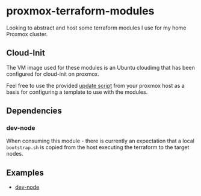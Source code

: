 # proxmox-terraform-modules

Looking to abstract and host some terraform modules I use for my home Proxmox cluster.

## Cloud-Init
The VM image used for these modules is an Ubuntu cloudimg that has been configured for cloud-init on proxmox.

Feel free to use the provided [update script](./update.sh) from your proxmox host as a basis for configuring a template to use with the modules.

## Dependencies

### dev-node
When consuming this module - there is currently an expectation that a local `bootstrap.sh` is copied from the host executing the terraform to the target nodes. 

## Examples
- [dev-node](./examples/DEV-NODE.md)